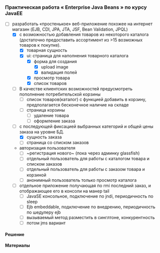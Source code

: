 ### Практическая работа « Enterprise Java Beans » по курсу JavaEE

- [ ] разработать «простенькое» веб-приложение похожее на интернет магазин (EJB, CDI, JPA, JTA, JSF, Bean Validation, JPQL)
  - [x] с возможностью добавления товаров из некоторого каталога (достаточно предоставить ассортимент из >15 возможных товаров к покупке).
    - [x] товарная сущность
    - [x] ui: страница для наполнения товарного каталога
      - [x] форма для создания
        - [x] upload image
        - [x] валидация полей
      - [x] просмотр товара 
      - [x] список товаров 
  - [ ] В качестве клиентских возможностей предусмотреть пополнение потребительской корзины 
    - [ ] список товаров(каталог) с функцией добавить в корзину, предполагается бесконечное наличие на складе
    - [ ] страница корзины 
      - [ ] удаление товара
      - [ ] оформление заказа 
  - [ ] с последующей фиксацией выбранных категорий и общей цены заказа на уровне БД.
    - [x] сущность заказа
    - [ ] страница со списком заказов   
  - авторизация пользователя
    - [ ] ~регистрация нового~ (пока через админку glassfish)
    - [ ] отдельный пользователь для работы с каталогом товара и списком заказов
    - [ ] отдельный пользователь для работы с заказом товара и корзиной
    - [ ] анонимный пользователь только просмотр каталога
  - [ ] отдельное приложение получающая по rmi последний заказ, и отображающее его в консоли на манер tail 
    - [ ] JavaSE консольное, подключение по jndi, периодичность по sleep
    - [ ] Ejb embeddable, подключение по внедрению, периодичность по шедулеру ejb
    - [ ] вызываемый метод разместить в синглтоне, конкурентность
    - [ ] потом jms вариант

#### Решение

#### Материалы


